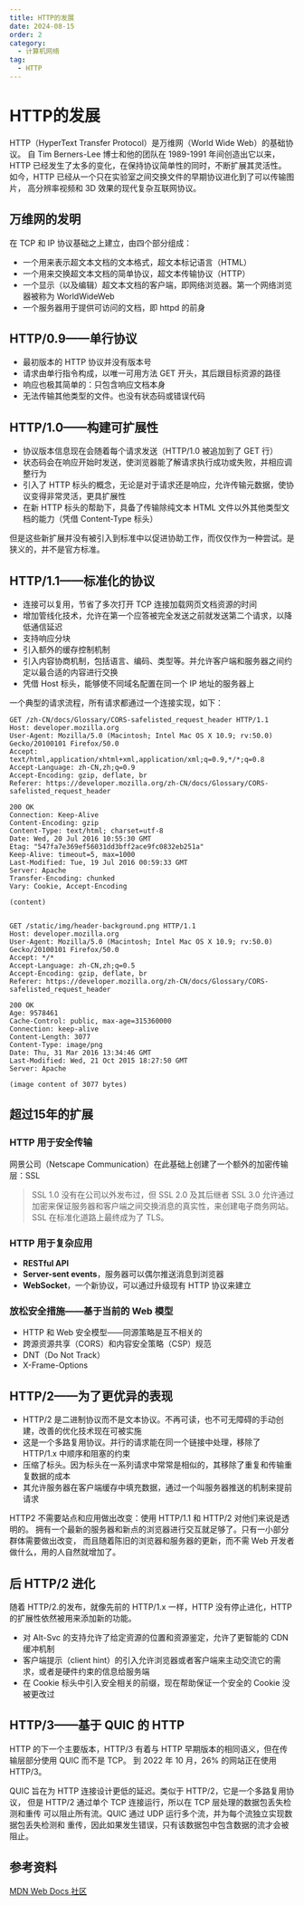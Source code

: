 ```yaml
---
title: HTTP的发展
date: 2024-08-15
order: 2
category:
  - 计算机网络
tag:
  - HTTP
---
```


# HTTP的发展

HTTP（HyperText Transfer Protocol）是万维网（World Wide Web）的基础协议。
自 Tim Berners-Lee 博士和他的团队在 1989-1991 年间创造出它以来，
HTTP 已经发生了太多的变化，在保持协议简单性的同时，不断扩展其灵活性。
如今，HTTP 已经从一个只在实验室之间交换文件的早期协议进化到了可以传输图片，
高分辨率视频和 3D 效果的现代复杂互联网协议。

## 万维网的发明

在 TCP 和 IP 协议基础之上建立，由四个部分组成：
- 一个用来表示超文本文档的文本格式，超文本标记语言（HTML）
- 一个用来交换超文本文档的简单协议，超文本传输协议（HTTP）
- 一个显示（以及编辑）超文本文档的客户端，即网络浏览器。第一个网络浏览器被称为 WorldWideWeb
- 一个服务器用于提供可访问的文档，即 httpd 的前身

## HTTP/0.9——单行协议

- 最初版本的 HTTP 协议并没有版本号
- 请求由单行指令构成，以唯一可用方法 GET 开头，其后跟目标资源的路径
- 响应也极其简单的：只包含响应文档本身
- 无法传输其他类型的文件。也没有状态码或错误代码

## HTTP/1.0——构建可扩展性

- 协议版本信息现在会随着每个请求发送（HTTP/1.0 被追加到了 GET 行）
- 状态码会在响应开始时发送，使浏览器能了解请求执行成功或失败，并相应调整行为
- 引入了 HTTP 标头的概念，无论是对于请求还是响应，允许传输元数据，使协议变得非常灵活，更具扩展性
- 在新 HTTP 标头的帮助下，具备了传输除纯文本 HTML 文件以外其他类型文档的能力（凭借 Content-Type 标头）

但是这些新扩展并没有被引入到标准中以促进协助工作，而仅仅作为一种尝试。是狭义的，并不是官方标准。

## HTTP/1.1——标准化的协议

- 连接可以复用，节省了多次打开 TCP 连接加载网页文档资源的时间
- 增加管线化技术，允许在第一个应答被完全发送之前就发送第二个请求，以降低通信延迟
- 支持响应分块
- 引入额外的缓存控制机制
- 引入内容协商机制，包括语言、编码、类型等。并允许客户端和服务器之间约定以最合适的内容进行交换
- 凭借 Host 标头，能够使不同域名配置在同一个 IP 地址的服务器上

一个典型的请求流程，所有请求都通过一个连接实现，如下：
```http request
GET /zh-CN/docs/Glossary/CORS-safelisted_request_header HTTP/1.1
Host: developer.mozilla.org
User-Agent: Mozilla/5.0 (Macintosh; Intel Mac OS X 10.9; rv:50.0) Gecko/20100101 Firefox/50.0
Accept: text/html,application/xhtml+xml,application/xml;q=0.9,*/*;q=0.8
Accept-Language: zh-CN,zh;q=0.9
Accept-Encoding: gzip, deflate, br
Referer: https://developer.mozilla.org/zh-CN/docs/Glossary/CORS-safelisted_request_header

200 OK
Connection: Keep-Alive
Content-Encoding: gzip
Content-Type: text/html; charset=utf-8
Date: Wed, 20 Jul 2016 10:55:30 GMT
Etag: "547fa7e369ef56031dd3bff2ace9fc0832eb251a"
Keep-Alive: timeout=5, max=1000
Last-Modified: Tue, 19 Jul 2016 00:59:33 GMT
Server: Apache
Transfer-Encoding: chunked
Vary: Cookie, Accept-Encoding

(content)


GET /static/img/header-background.png HTTP/1.1
Host: developer.mozilla.org
User-Agent: Mozilla/5.0 (Macintosh; Intel Mac OS X 10.9; rv:50.0) Gecko/20100101 Firefox/50.0
Accept: */*
Accept-Language: zh-CN,zh;q=0.5
Accept-Encoding: gzip, deflate, br
Referer: https://developer.mozilla.org/zh-CN/docs/Glossary/CORS-safelisted_request_header

200 OK
Age: 9578461
Cache-Control: public, max-age=315360000
Connection: keep-alive
Content-Length: 3077
Content-Type: image/png
Date: Thu, 31 Mar 2016 13:34:46 GMT
Last-Modified: Wed, 21 Oct 2015 18:27:50 GMT
Server: Apache

(image content of 3077 bytes)
```

## 超过15年的扩展

### HTTP 用于安全传输

网景公司（Netscape Communication）在此基础上创建了一个额外的加密传输层：SSL
> SSL 1.0 没有在公司以外发布过，但 SSL 2.0 及其后继者 SSL 3.0 
> 允许通过加密来保证服务器和客户端之间交换消息的真实性，来创建电子商务网站。
> SSL 在标准化道路上最终成为了 TLS。

### HTTP 用于复杂应用

- **RESTful API**
- **Server-sent events**，服务器可以偶尔推送消息到浏览器
- **WebSocket**，一个新协议，可以通过升级现有 HTTP 协议来建立

### 放松安全措施——基于当前的 Web 模型

- HTTP 和 Web 安全模型——同源策略是互不相关的
- 跨源资源共享（CORS）和内容安全策略（CSP）规范
- DNT（Do Not Track）
- X-Frame-Options

## HTTP/2——为了更优异的表现

- HTTP/2 是二进制协议而不是文本协议。不再可读，也不可无障碍的手动创建，改善的优化技术现在可被实施
- 这是一个多路复用协议。并行的请求能在同一个链接中处理，移除了 HTTP/1.x 中顺序和阻塞的约束
- 压缩了标头。因为标头在一系列请求中常常是相似的，其移除了重复和传输重复数据的成本
- 其允许服务器在客户端缓存中填充数据，通过一个叫服务器推送的机制来提前请求

HTTP2 不需要站点和应用做出改变：使用 HTTP/1.1 和 HTTP/2 对他们来说是透明的。
拥有一个最新的服务器和新点的浏览器进行交互就足够了。只有一小部分群体需要做出改变，
而且随着陈旧的浏览器和服务器的更新，而不需 Web 开发者做什么，用的人自然就增加了。

## 后 HTTP/2 进化

随着 HTTP/2.的发布，就像先前的 HTTP/1.x 一样，HTTP 没有停止进化，HTTP 的扩展性依然被用来添加新的功能。
- 对 Alt-Svc 的支持允许了给定资源的位置和资源鉴定，允许了更智能的 CDN 缓冲机制
- 客户端提示（client hint）的引入允许浏览器或者客户端来主动交流它的需求，或者是硬件约束的信息给服务端
- 在 Cookie 标头中引入安全相关的前缀，现在帮助保证一个安全的 Cookie 没被更改过

## HTTP/3——基于 QUIC 的 HTTP

HTTP 的下一个主要版本，HTTP/3 有着与 HTTP 早期版本的相同语义，但在传输层部分使用 QUIC 而不是 TCP。
到 2022 年 10 月，26% 的网站正在使用 HTTP/3。

QUIC 旨在为 HTTP 连接设计更低的延迟。类似于 HTTP/2，它是一个多路复用协议，
但是 HTTP/2 通过单个 TCP 连接运行，所以在 TCP 层处理的数据包丢失检测和重传
可以阻止所有流。QUIC 通过 UDP 运行多个流，并为每个流独立实现数据包丢失检测和
重传，因此如果发生错误，只有该数据包中包含数据的流才会被阻止。

## 参考资料

[MDN Web Docs 社区](https://developer.mozilla.org/zh-CN/docs/Web/HTTP/Basics_of_HTTP/Evolution_of_HTTP)
